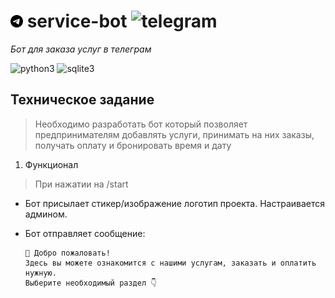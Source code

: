 # <img src="https://github.com/bottifyLab/service-bot/blob/main/docs/telegram.svg?raw=true" width="20" height="20"> service-bot ![telegram](https://img.shields.io/badge/Telegram-2CA5E0?style=for-the-badge&logo=telegram&logoColor=white)
_Бот для заказа услуг в телеграм_

![python3](https://img.shields.io/badge/Python-14354C?style=for-the-badge&logo=python&logoColor=white)
![sqlite3](https://img.shields.io/badge/SQLite-9B59B6?style=for-the-badge&logo=sqlite&logoColor=white)

## Техническое задание
>
>Необходимо разработать бот который позволяет предпринимателям добавлять услуги, принимать на них заказы, получать оплату и бронировать время и дату

1. Функционал
>
> При нажатии на /start

- Бот присылает стикер/изображение логотип проекта. 
  Настраивается админом.

- Бот отправляет сообщение:

  ```
  💬 Добро пожаловать! 
  Здесь вы можете ознакомится с нашими услугам, заказать и оплатить нужную. 
  Выберите необходимый раздел 👇  
  ```
 
  
  
  
  
  
  
  
  
  
  

















